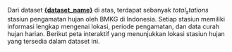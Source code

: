 Dari dataset [**{dataset_name}**]({dataset_link}) di atas, terdapat sebanyak ${total_stations}$ stasiun pengamatan hujan oleh BMKG di Indonesia. Setiap stasiun memiliki informasi lengkap mengenai lokasi, periode pengamatan, dan data curah hujan harian. Berikut peta interaktif yang menunjukkan lokasi stasiun hujan yang tersedia dalam dataset ini.